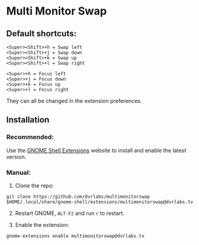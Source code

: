 # Multi Monitor Swap 

## Default shortcuts:

```
<Super><Shift>+h = Swap left
<Super><Shift>+j = Swap down
<Super><Shift>+k = Swap up
<Super><Shift>+l = Swap right

<Super>+h = Focus left
<Super>+j = Focus down
<Super>+k = Focus up
<Super>+l = Focus right
```

They can all be changed in the extension preferences.

## Installation

### Recommended:

Use the [GNOME Shell Extensions](https://extensions.gnome.org/extension/) website to
install and enable the latest version.

### Manual:

1.  Clone the repo:

```
git clone https://github.com/dvrlabs/multimonitorswap $HOME/.local/share/gnome-shell/extensions/multimonitorswap@dvrlabs.tv
```

2. Restart GNOME, `ALT-F2` and run `r` to restart.

3. Enable the extension:

```
gnome-extensions enable multimonitorswap@dvrlabs.tv

```
